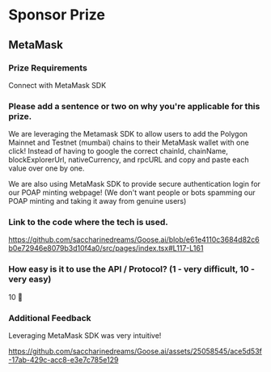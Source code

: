 # Sponsor Prize

## MetaMask

### Prize Requirements

Connect with MetaMask SDK

### Please add a sentence or two on why you're applicable for this prize.

We are leveraging the Metamask SDK to allow users to add the Polygon Mainnet and Testnet (mumbai) chains to their MetaMask wallet with one click! Instead of having to google the correct chainId, chainName, blockExplorerUrl, nativeCurrency, and rpcURL and copy and paste each value over one by one.

We are also using MetaMask SDK to provide secure authentication login for our POAP minting webpage! (We don't want people or bots spamming our POAP minting and taking it away from genuine users)

### Link to the code where the tech is used.

https://github.com/saccharinedreams/Goose.ai/blob/e61e4110c3684d82c6b0e72946e8079b3d10f4a0/src/pages/index.tsx#L117-L161

### How easy is it to use the API / Protocol? (1 - very difficult, 10 - very easy)

10 🌟

### Additional Feedback

Leveraging MetaMask SDK was very intuitive!



https://github.com/saccharinedreams/Goose.ai/assets/25058545/ace5d53f-17ab-429c-acc8-e3e7c785e129



